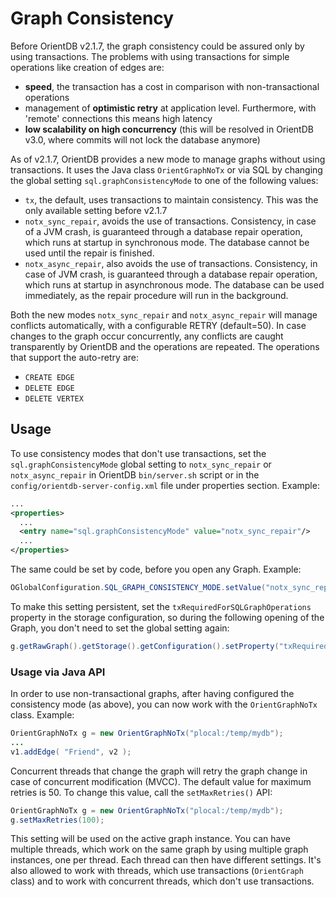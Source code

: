 
<!-- proofread 2015-12-10 SAM -->
# Graph Consistency

Before OrientDB v2.1.7, the graph consistency could be assured only by using transactions. The problems with using transactions for simple operations like creation of edges are:

- **speed**, the transaction has a cost in comparison with non-transactional operations
- management of **optimistic retry** at application level. Furthermore, with 'remote' connections this means high latency
- **low scalability on high concurrency** (this will be resolved in OrientDB v3.0, where commits will not lock the database anymore)

As of v2.1.7, OrientDB provides a new mode to manage graphs without using transactions. It uses the Java class `OrientGraphNoTx` or via SQL by changing the global setting `sql.graphConsistencyMode` to one of the following values:
- `tx`, the default, uses transactions to maintain consistency. This was the only available setting before v2.1.7
- `notx_sync_repair`, avoids the use of transactions. Consistency, in case of a JVM crash, is guaranteed through a database repair operation, which runs at startup in synchronous mode. The database cannot be used until the repair is finished. 
- `notx_async_repair`, also avoids the use of transactions. Consistency, in case of JVM crash, is guaranteed through a database repair operation, which runs at startup in asynchronous mode. The database can be used immediately, as the repair procedure will run in the background.

Both the new modes `notx_sync_repair` and `notx_async_repair` will manage conflicts automatically,  with a configurable RETRY (default=50). In case changes to the graph occur concurrently, any conflicts are caught transparently by OrientDB and the operations are repeated. The operations that support the auto-retry are:

- `CREATE EDGE`
- `DELETE EDGE`
- `DELETE VERTEX`

## Usage

To use consistency modes that don't use transactions, set the `sql.graphConsistencyMode` global setting to `notx_sync_repair` or `notx_async_repair` in OrientDB `bin/server.sh` script or in the `config/orientdb-server-config.xml` file under properties section. Example: 

```xml
...
<properties>
  ...
  <entry name="sql.graphConsistencyMode" value="notx_sync_repair"/>
  ...
</properties>
```

The same could be set by code, before you open any Graph. Example:

```java
OGlobalConfiguration.SQL_GRAPH_CONSISTENCY_MODE.setValue("notx_sync_repair");
```

To make this setting persistent, set the `txRequiredForSQLGraphOperations` property in the storage configuration, so during the following opening of the Graph, you don't need to set the global setting again:

```java
g.getRawGraph().getStorage().getConfiguration().setProperty("txRequiredForSQLGraphOperations", "false");
```


### Usage via Java API
In order to use non-transactional graphs, after having configured the consistency mode (as above), you can now work with the `OrientGraphNoTx` class. Example:

```java
OrientGraphNoTx g = new OrientGraphNoTx("plocal:/temp/mydb");
...
v1.addEdge( "Friend", v2 );
```

Concurrent threads that change the graph will retry the graph change in case of concurrent modification (MVCC). The default value for maximum retries is 50. To change this value, call the `setMaxRetries()` API:

```java
OrientGraphNoTx g = new OrientGraphNoTx("plocal:/temp/mydb");
g.setMaxRetries(100);
```

This setting will be used on the active graph instance. You can have multiple threads, which work on the same graph by using multiple graph instances, one per thread. Each thread can then have different settings. It's also allowed to work with threads, which use transactions (`OrientGraph` class) and to work with concurrent threads, which don't use transactions.
